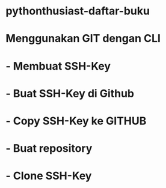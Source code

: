 # pythonthusiast-daftar-buku

# Menggunakan GIT dengan CLI
# - Membuat SSH-Key
# - Buat SSH-Key di Github
# - Copy SSH-Key ke GITHUB
# - Buat repository
# - Clone SSH-Key
